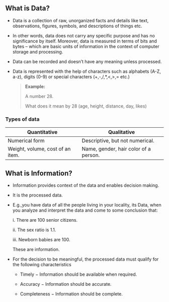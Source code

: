 ## What is Data?

- Data is a collection of raw, unorganized facts and details like text, observations, figures, symbols,
  and descriptions of things etc.
- In other words, data does not carry any specific purpose and has no significance by itself.
  Moreover, data is measured in terms of bits and bytes – which are basic units of information in the
  context of computer storage and processing.
- Data can be recorded and doesn’t have any meaning unless processed.
- Data is represented with the help of characters such as alphabets (A-Z, a-z), digits (0-9) or special characters (+,-,/,\*,<,>,= etc.)

  > **Example:**
  >
  > A number 28.
  >
  > What does it mean by 28 (age, height, distance, day, likes)

### Types of data

| Quantitative                     | Qualitative                           |
| -------------------------------- | ------------------------------------- |
| Numerical form                   | Descriptive, but not numerical.       |
| Weight, volume, cost of an item. | Name, gender, hair color of a person. |

## What is Information?

- Information provides context of the data and enables decision making.
- It is the processed data.
- E.g.,you have data of all the people living in your locality, its Data, when you analyze and interpret
  the data and come to some conclusion that:

  i. There are 100 senior citizens.

  ii. The sex ratio is 1.1.

  iii. Newborn babies are 100.

  These are information.

- For the decision to be meaningful, the processed data must qualify for the following characteristics

  - Timely − Information should be available when required.

  - Accuracy − Information should be accurate.

  - Completeness − Information should be complete.
